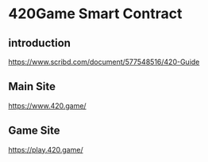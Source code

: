 # 420Game Smart Contract

## introduction
https://www.scribd.com/document/577548516/420-Guide

## Main Site
https://www.420.game/

## Game Site
https://play.420.game/
